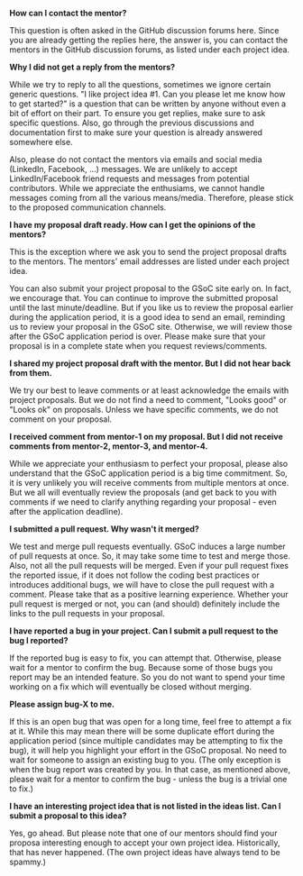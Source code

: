 **How can I contact the mentor?**

This question is often asked in the GitHub discussion forums here. Since you are already getting the replies here, the answer is, you can contact the mentors in the GitHub discussion forums, as listed under each project idea.

**Why I did not get a reply from the mentors?**

While we try to reply to all the questions, sometimes we ignore certain generic questions. "I like project idea #1. Can you please let me know how to get started?" is a question that can be written by anyone without even a bit of effort on their part. To ensure you get replies, make sure to ask specific questions. Also, go through the previous discussions and documentation first to make sure your question is already answered somewhere else.

Also, please do not contact the mentors via emails and social media (LinkedIn, Facebook, ...) messages. We are unlikely to accept LinkedIn/Facebook friend requests and messages from potential contributors. While we appreciate the enthusiams, we cannot handle messages coming from all the various means/media. Therefore, please stick to the proposed communication channels.

**I have my proposal draft ready. How can I get the opinions of the mentors?**

This is the exception where we ask you to send the project proposal drafts to the mentors. The mentors' email addresses are listed under each project idea.

You can also submit your project proposal to the GSoC site early on. In fact, we encourage that. You can continue to improve the submitted proposal until the last minute/deadline. But if you like us to review the proposal earlier during the application period, it is a good idea to send an email, reminding us to review your proposal in the GSoC site. Otherwise, we will review those after the GSoC application period is over. Please make sure that your proposal is in a complete state when you request reviews/comments.

**I shared my project proposal draft with the mentor. But I did not hear back from them.**

We try our best to leave comments or at least acknowledge the emails with project proposals. But we do not find a need to comment, "Looks good" or "Looks ok" on proposals. Unless we have specific comments, we do not comment on your proposal.

**I received comment from mentor-1 on my proposal. But I did not receive comments from mentor-2, mentor-3, and mentor-4.**

While we appreciate your enthusiasm to perfect your proposal, please also understand that the GSoC application period is a big time commitment. So, it is very unlikely you will receive comments from multiple mentors at once. But we all will eventually review the proposals (and get back to you with comments if we need to clarify anything regarding your proposal - even after the application deadline).

**I submitted a pull request. Why wasn't it merged?**

We test and merge pull requests eventually. GSoC induces a large number of pull requests at once. So, it may take some time to test and merge those. Also, not all the pull requests will be merged. Even if your pull request fixes the reported issue, if it does not follow the coding best practices or introduces additional bugs, we will have to close the pull request with a comment. Please take that as a positive learning experience. Whether your pull request is merged or not, you can (and should) definitely include the links to the pull requests in your proposal.

**I have reported a bug in your project. Can I submit a pull request to the bug I reported?**

If the reported bug is easy to fix, you can attempt that. Otherwise, please wait for a mentor to confirm the bug. Because some of those bugs you report may be an intended feature. So you do not want to spend your time working on a fix which will eventually be closed without merging.

**Please assign bug-X to me.**

If this is an open bug that was open for a long time, feel free to attempt a fix at it. While this may mean there will be some duplicate effort during the application period (since multiple candidates may be attempting to fix the bug), it will help you highlight your effort in the GSoC proposal. No need to wait for someone to assign an existing bug to you. (The only exception is when the bug report was created by you. In that case, as mentioned above, please wait for a mentor to confirm the bug - unless the bug is a trivial one to fix.)

**I have an interesting project idea that is not listed in the ideas list. Can I submit a proposal to this idea?**

Yes, go ahead. But please note that one of our mentors should find your proposa interesting enough to accept your own project idea. Historically, that has never happened. (The own project ideas have always tend to be spammy.)
